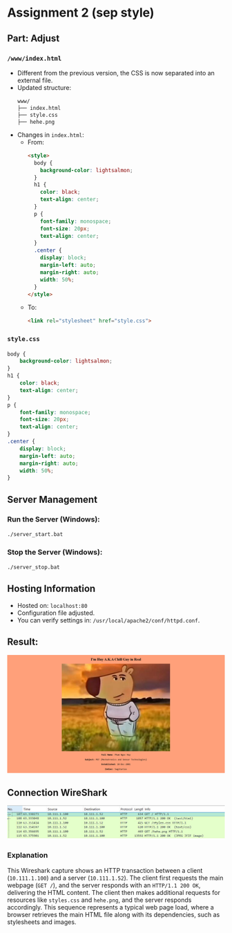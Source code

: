 # Assignment 2 (sep style)

## Part: Adjust

### `/www/index.html`
- Different from the previous version, the CSS is now separated into an external file.
- Updated structure:
  ```
  www/
  ├── index.html
  ├── style.css
  ├── hehe.png
  ```
- Changes in `index.html`:
  - From:
    ```html
    <style>
      body {
        background-color: lightsalmon;
      }
      h1 {
        color: black;
        text-align: center;
      }
      p {
        font-family: monospace;
        font-size: 20px;
        text-align: center;
      }
      .center {
        display: block;
        margin-left: auto;
        margin-right: auto;
        width: 50%;
      }
    </style>
    ```
  - To:
    ```html
    <link rel="stylesheet" href="style.css">
    ```

### `style.css`
```css
body {
    background-color: lightsalmon;
}
h1 {
    color: black;
    text-align: center;
}
p {
    font-family: monospace;
    font-size: 20px;
    text-align: center;
}
.center {
    display: block;
    margin-left: auto;
    margin-right: auto;
    width: 50%;
}
```

## Server Management

### Run the Server (Windows):
```sh
./server_start.bat
```

### Stop the Server (Windows):
```sh
./server_stop.bat
```

## Hosting Information
- Hosted on: `localhost:80`
- Configuration file adjusted.
- You can verify settings in: `/usr/local/apache2/conf/httpd.conf`.

## Result:
![alt text](image.png)

## Connection WireShark
![alt text](image-1.png)

### Explanation  
This Wireshark capture shows an HTTP transaction between a client (`10.111.1.100`) and a server (`10.111.1.52`). 
The client first requests the main webpage (`GET /`), and the server responds with an `HTTP/1.1 200 OK`, delivering the HTML content. 
The client then makes additional requests for resources like `styles.css` and `hehe.png`, and the server responds accordingly. 
This sequence represents a typical web page load, where a browser retrieves the main HTML file along with its dependencies, such as stylesheets and images.
